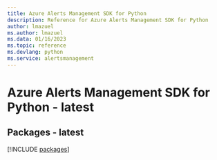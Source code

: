 ```yaml
---
title: Azure Alerts Management SDK for Python
description: Reference for Azure Alerts Management SDK for Python
author: lmazuel
ms.author: lmazuel
ms.data: 01/16/2023
ms.topic: reference
ms.devlang: python
ms.service: alertsmanagement
---
```

# Azure Alerts Management SDK for Python - latest
## Packages - latest
[!INCLUDE [packages](alerts-management-index.md)]